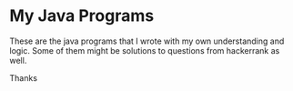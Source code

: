# My Java Programs
These are the java programs that I wrote with my own understanding and logic.
Some of them might be solutions to questions from hackerrank as well.

Thanks
